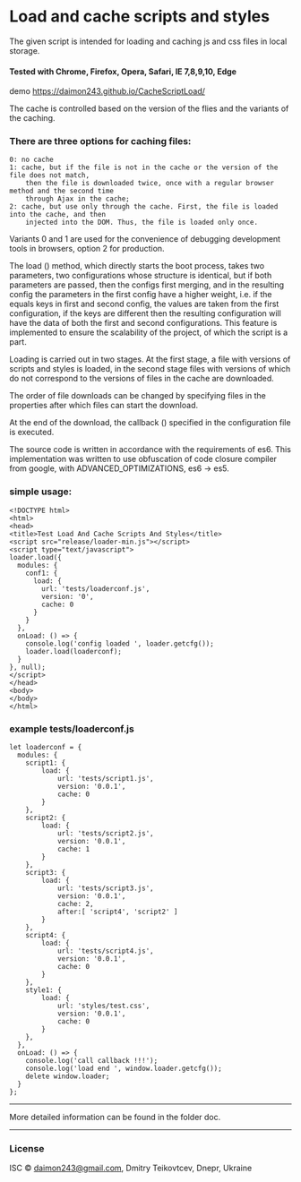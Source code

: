 # Load and cache scripts and styles
The given script is intended for loading and caching js and css files in local storage.

#### Tested with Chrome, Firefox, Opera, Safari, IE 7,8,9,10, Edge

demo https://daimon243.github.io/CacheScriptLoad/

The cache is controlled based on the version of the flies and the variants of the caching.
### There are three options for caching files:
	0: no cache
	1: cache, but if the file is not in the cache or the version of the file does not match,
		then the file is downloaded twice, once with a regular browser method and the second time
		through Ajax in the cache;
	2: cache, but use only through the cache. First, the file is loaded into the cache, and then
		injected into the DOM. Thus, the file is loaded only once.
Variants 0 and 1 are used for the convenience of debugging development tools in browsers,
option 2 for production.

The load () method, which directly starts the boot process, takes two parameters, two configurations
whose structure is identical, but if both parameters are passed, then the configs first merging, and
in the resulting config the parameters in the first config have a higher weight, i.e. if the equals
keys in first and second config, the values are taken from the first configuration, if the keys are
different then the resulting configuration will have the data of both the first and second configurations.
This feature is implemented to ensure the scalability of the project, of which the script is a part.

Loading is carried out in two stages. At the first stage, a file with versions of scripts and styles is
loaded, in the second stage files with versions of which do not correspond to the versions of files in the
cache are downloaded.

The order of file downloads can be changed by specifying files in the properties after which files can
start the download.

At the end of the download, the callback () specified in the configuration file is executed.

The source code is written in accordance with the requirements of es6. This implementation was written
to use obfuscation of code closure compiler from google, with ADVANCED_OPTIMIZATIONS, es6 -> es5.

### simple usage:
	<!DOCTYPE html>
	<html>
	<head>
	<title>Test Load And Cache Scripts And Styles</title>
	<script src="release/loader-min.js"></script>
	<script type="text/javascript">
	loader.load({
	  modules: {
	    conf1: {
	      load: {
	        url: 'tests/loaderconf.js',
	        version: '0',
	        cache: 0
	      }
	    }
	  },
	  onLoad: () => {
	    console.log('config loaded ', loader.getcfg());
	    loader.load(loaderconf);
	  }
	}, null);
	</script>
	</head>
	<body>
	</body>
	</html>
### example tests/loaderconf.js
	let loaderconf = {
      modules: {
        script1: {
            load: {
                url: 'tests/script1.js',
                version: '0.0.1',
                cache: 0
            }
        },
        script2: {
            load: {
                url: 'tests/script2.js',
                version: '0.0.1',
                cache: 1
            }
        },
        script3: {
            load: {
                url: 'tests/script3.js',
                version: '0.0.1',
                cache: 2,
                after:[ 'script4', 'script2' ]
            }
        },
        script4: {
            load: {
                url: 'tests/script4.js',
                version: '0.0.1',
                cache: 0
            }
        },
        style1: {
            load: {
                url: 'styles/test.css',
                version: '0.0.1',
                cache: 0
            }
        },
      },
      onLoad: () => {
        console.log('call callback !!!');
        console.log('load end ', window.loader.getcfg());
        delete window.loader;
      }
	};
---	

More detailed information can be found in the folder doc.

---

### License
ISC © daimon243@gmail.com, Dmitry Teikovtcev, Dnepr, Ukraine
